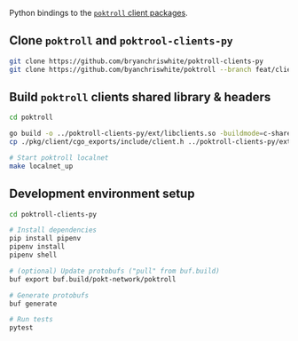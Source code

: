 Python bindings to the [`poktroll` client packages](https://pkg.go.dev/github.com/pokt-network/poktroll@v0.0.10/pkg/client).

## Clone `poktroll` and `poktrool-clients-py`
```bash
git clone https://github.com/bryanchriswhite/poktroll-clients-py
git clone https://github.com/byanchriswhite/poktroll --branch feat/client-cgo
```

## Build `poktroll` clients shared library & headers
```bash
cd poktroll

go build -o ../poktroll-clients-py/ext/libclients.so -buildmode=c-shared ./pkg/client/cgo_exports
cp ./pkg/client/cgo_exports/include/client.h ../poktroll-clients-py/ext/client.h

# Start poktroll localnet
make localnet_up
```

## Development environment setup
```bash
cd poktroll-clients-py

# Install dependencies
pip install pipenv
pipenv install
pipenv shell

# (optional) Update protobufs ("pull" from buf.build)
buf export buf.build/pokt-network/poktroll

# Generate protobufs
buf generate

# Run tests
pytest
```